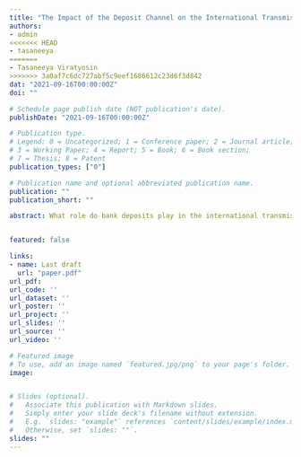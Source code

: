 ```yaml
---
title: "The Impact of the Deposit Channel on the International Transmission of Monetary Shocks"
authors:
- admin
<<<<<<< HEAD
- tasaneeya
=======
- Tasaneeya Viratyosin
>>>>>>> 3a0af7c6dc727abf5c9eef1686612c23d6f3d842
dat: "2021-09-16T00:00:00Z"
doi: ""

# Schedule page publish date (NOT publication's date).
publishDate: "2021-09-16T00:00:00Z"

# Publication type.
# Legend: 0 = Uncategorized; 1 = Conference paper; 2 = Journal article;
# 3 = Working Paper; 4 = Report; 5 = Book; 6 = Book section;
# 7 = Thesis; 8 = Patent
publication_types: ["0"]

# Publication name and optional abbreviated publication name.
publication: ""
publication_short: ""

abstract: What role do bank deposits play in the international transmission of US monetary policy shocks? Using a panel of US commercial banks, we find that the deposit channel impacts the transmission of monetary shocks through global banks and may account for \$460 billion of new cross-border flows into the US following 1 b.p. monetary shock. Specifically, we document that after a 1 b.p. unexpected increase to the Fed Funds rate, global banks increase deposit spreads by 0.53 b.p. and suffer a 8% decline in deposit growth. As a result, global banks increase net transfers from foreign branches to finance lending. Global banks reduce lending growth by 40 b.p. less than local banks. This corresponds to a 100% increase in the amount of net transfers from foreign branches. 


featured: false

links:
- name: Last draft
  url: "paper.pdf"
url_pdf: 
url_code: ''
url_dataset: ''
url_poster: ''
url_project: ''
url_slides: ''
url_source: ''
url_video: ''

# Featured image
# To use, add an image named `featured.jpg/png` to your page's folder. 
image: 


# Slides (optional).
#   Associate this publication with Markdown slides.
#   Simply enter your slide deck's filename without extension.
#   E.g. `slides: "example"` references `content/slides/example/index.md`.
#   Otherwise, set `slides: ""`.
slides: ""
---
```


